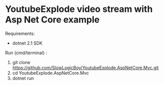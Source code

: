 # YoutubeExplode video stream with Asp Net Core example

Requirements:

- dotnet 2.1 SDK

Run (cmd/terminal) :

1. git clone https://github.com/SlowLogicBoy/YoutubeExplode.AspNetCore.Mvc.git
2. cd YoutubeExplode.AspNetCore.Mvc
3. dotnet run
